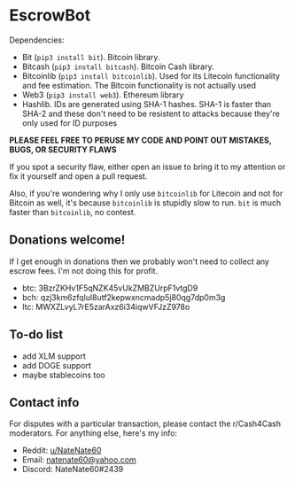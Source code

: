# EscrowBot

Dependencies:

- Bit (`pip3 install bit`). Bitcoin library.
- Bitcash (`pip3 install bitcash`). Bitcoin Cash library.
- Bitcoinlib (`pip3 install bitcoinlib`). Used for its Litecoin functionality and fee estimation. The Bitcoin functionality is not actually used
- Web3 (`pip3 install web3`). Ethereum library
- Hashlib. IDs are generated using SHA-1 hashes. SHA-1 is faster than SHA-2 and these don't need to be resistent to attacks because they're only used for ID purposes

**PLEASE FEEL FREE TO PERUSE MY CODE AND POINT OUT MISTAKES, BUGS, OR SECURITY FLAWS**

If you spot a security flaw, either open an issue to bring it to my attention or fix it yourself and open a pull request.

Also, if you're wondering why I only use `bitcoinlib` for Litecoin and not for Bitcoin as well, it's because `bitcoinlib` is stupidly slow to run. `bit` is much faster than `bitcoinlib`, no contest.

## Donations welcome!

If I get enough in donations then we probably won't need to collect any escrow fees. I'm not doing this for profit.

- btc: 3BzrZKHv1F5qNZK45vUkZMBZUrpF1vtgD9
- bch: qzj3km6zfqlul8utf2kepwxncmadp5j80qg7dp0m3g
- ltc: MWXZLvyL7rE5zarAxz6i34iqwVFJzZ978o


## To-do list

- add XLM support
- add DOGE support
- maybe stablecoins too

## Contact info

For disputes with a particular transaction, please contact the r/Cash4Cash moderators. For anything else, here's my info:

- Reddit: [u/NateNate60](https://reddit.com/u/NateNate60)
- Email: natenate60@yahoo.com
- Discord: NateNate60\#2439
